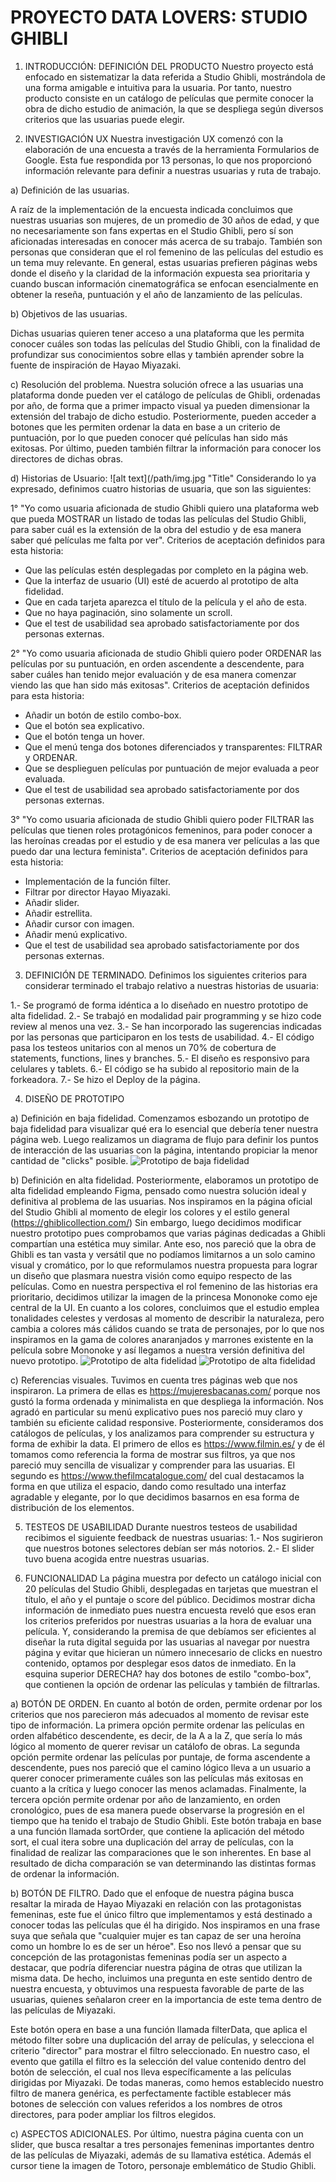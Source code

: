 # PROYECTO DATA LOVERS: STUDIO GHIBLI

1. INTRODUCCIÓN: DEFINICIÓN DEL PRODUCTO
Nuestro proyecto está enfocado en sistematizar la data referida a Studio Ghibli, mostrándola de 
una forma amigable e intuitiva para la usuaria. Por tanto, nuestro producto consiste en un catálogo 
de películas que permite conocer la obra de dicho estudio de animación, la que se despliega según 
diversos criterios que las usuarias puede elegir.

2. INVESTIGACIÓN UX
Nuestra investigación UX comenzó con la elaboración de una encuesta a través de la herramienta 
Formularios de Google. Esta fue respondida por 13 personas, lo que nos proporcionó información 
relevante para definir a nuestras usuarias y ruta de trabajo.

a) Definición de las usuarias.

A raíz de la implementación de la encuesta indicada concluimos que nuestras usuarias son mujeres, 
de un promedio de 30 años de edad, y que no necesariamente son fans expertas en el Studio Ghibli, 
pero sí son aficionadas interesadas en conocer más acerca de su trabajo. También son personas que 
consideran que el rol femenino de las películas del estudio es un tema muy relevante. En general, 
estas usuarias prefieren páginas webs donde el diseño y la claridad de la información expuesta sea 
prioritaria y cuando buscan información cinematográfica se enfocan esencialmente en obtener la 
reseña, puntuación y el año de lanzamiento de las películas.

b) Objetivos de las usuarias. 

Dichas usuarias quieren tener acceso a una plataforma que les permita conocer cuáles son todas las 
películas del Studio Ghibli, con la finalidad de profundizar sus conocimientos sobre ellas y también 
aprender sobre la fuente de inspiración de Hayao Miyazaki.

c) Resolución del problema. Nuestra solución ofrece a las usuarias una plataforma donde pueden ver 
el catálogo de películas de Ghibli, ordenadas por año, de forma que a primer impacto visual ya pueden 
dimensionar la extensión del trabajo de dicho estudio. Posteriormente, pueden acceder a botones que 
les permiten ordenar la data en base a un criterio de puntuación, por lo que pueden conocer qué 
películas han sido más exitosas. Por último, pueden también filtrar la información para conocer los 
directores de dichas obras.

d) Historias de Usuario: ![alt text](/path/img.jpg "Title" 
Considerando lo ya expresado, definimos cuatro historias de usuaria, que son las siguientes:

1° "Yo como usuaria aficionada de studio Ghibli quiero una plataforma web que pueda MOSTRAR un 
listado de todas las películas del Studio Ghibli, para saber cuál es la extensión de la obra del 
estudio y de esa manera saber qué películas me falta por ver". 
Criterios de aceptación definidos para esta historia:
- Que las películas estén desplegadas por completo en la página web.
- Que la interfaz de usuario (UI) esté de acuerdo al prototipo de alta fidelidad.
- Que en cada tarjeta aparezca el título de la película y el año de esta.
- Que no haya paginación, sino solamente un scroll.
- Que el test de usabilidad sea aprobado satisfactoriamente por dos personas externas.

2° "Yo como usuaria aficionada de studio Ghibli quiero poder ORDENAR las películas por su puntuación,
en orden ascendente a descendente, para saber cuáles han tenido mejor evaluación y de esa manera 
comenzar viendo las que han sido más exitosas". 
Criterios de aceptación definidos para esta historia:
- Añadir un botón de estilo combo-box.
- Que el botón sea explicativo.
- Que el botón tenga un hover.
- Que el menú tenga dos botones diferenciados y transparentes: FILTRAR y ORDENAR.
- Que se desplieguen películas por puntuación de mejor evaluada a peor evaluada.
- Que el test de usabilidad sea aprobado satisfactoriamente por dos personas externas.

3° "Yo como usuaria aficionada de studio Ghibli quiero poder FILTRAR las películas que tienen roles 
protagónicos femeninos, para poder conocer a las heroínas creadas por el estudio y de esa manera 
ver películas a las que puedo dar una lectura feminista". 
Criterios de aceptación definidos para esta historia:
- Implementación de la función filter.
- Filtrar por director Hayao Miyazaki.
- Añadir slider.
- Añadir estrellita.
- Añadir cursor con imagen.
- Añadir menú explicativo.
- Que el test de usabilidad sea aprobado satisfactoriamente por dos personas externas.

3. DEFINICIÓN DE TERMINADO.
Definimos los siguientes criterios para considerar terminado el trabajo relativo a nuestras historias
de usuaria:

 1.- Se programó de forma idéntica a lo diseñado en nuestro prototipo de alta fidelidad.
 2.- Se trabajó en modalidad pair programming y se hizo code review al menos una vez.
 3.- Se han incorporado las sugerencias indicadas por las personas que participaron en los tests de usabilidad.
 4.- El código pasa los testeos unitarios con al menos un 70% de cobertura de statements, 
 functions, lines y branches.
 5.- El diseño es responsivo para celulares y tablets.
 6.- El código se ha subido al repositorio main de la forkeadora.
 7.- Se hizo el Deploy de la página.


4. DISEÑO DE PROTOTIPO

a) Definición en baja fidelidad. 
Comenzamos esbozando un prototipo de baja fidelidad para visualizar qué era lo esencial que debería 
tener nuestra página web. Luego realizamos un diagrama de flujo para definir los puntos de interacción 
de las usuarias con la página, intentando propiciar la menor cantidad de "clicks" posible.
![Prototipo de baja fidelidad](/src/imágenes/Prototipo.png "Prototipo de baja fidelidad")


b) Definición en alta fidelidad. Posteriormente, elaboramos un prototipo de alta fidelidad empleando 
Figma, pensado como nuestra solución ideal y definitiva al problema de las usuarias. Nos inspiramos 
en la página oficial del Studio Ghibli al momento de elegir los colores y el estilo general 
(https://ghiblicollection.com/) Sin embargo, luego decidimos modificar nuestro prototipo pues 
comprobamos que varias páginas dedicadas a Ghibli compartían una estética muy similar. Ante eso, 
nos pareció que la obra de Ghibli es tan vasta y versátil que no podíamos limitarnos a un solo 
camino visual y cromático, por lo que reformulamos nuestra propuesta para lograr un diseño que 
plasmara nuestra visión como equipo respecto de las películas. Como en nuestra perspectiva el rol 
femenino de las historias era prioritario, decidimos utilizar la imagen de la princesa Mononoke 
como eje central de la UI. En cuanto a los colores, concluimos que el estudio emplea tonalidades 
celestes y verdosas al momento de describir la naturaleza, pero cambia a colores más cálidos cuando 
se trata de personajes, por lo que nos inspiramos en la gama de colores anaranjados y marrones 
existente en la película sobre Mononoke y así llegamos a nuestra versión definitiva del nuevo 
prototipo.
![Prototipo de alta fidelidad](/src/imágenes/PrototipoI.png "Prototipo de alta fidelidad")
![Prototipo de alta fidelidad](/src/imágenes/PrototipoII.png "Prototipo de alta fidelidad")


c) Referencias visuales. 
Tuvimos en cuenta tres páginas web que nos inspiraron. La primera de ellas es 
https://mujeresbacanas.com/ porque nos gustó la forma ordenada y minimalista en que despliega 
la información. Nos agradó en particular su menú explicativo pues nos pareció muy claro y también 
su eficiente calidad responsive. Posteriormente, consideramos dos catálogos de películas, y los 
analizamos para comprender su estructura y forma de exhibir la data. El primero de ellos es 
https://www.filmin.es/ y de él tomamos como referencia la forma de mostrar sus filtros, ya que 
nos pareció muy sencilla de visualizar y comprender para las usuarias. El segundo es 
https://www.thefilmcatalogue.com/ del cual destacamos la forma en que utiliza el espacio, dando 
como resultado una interfaz agradable y elegante, por lo que decidimos basarnos en esa forma de 
distribución de los elementos.

5. TESTEOS DE USABILIDAD
Durante nuestros testeos de usabilidad recibimos el siguiente feedback de nuestras usuarias:
1.- Nos sugirieron que nuestros botones selectores debían ser más notorios.
2.- El slider tuvo buena acogida entre nuestras usuarias.



6. FUNCIONALIDAD
La página muestra por defecto un catálogo inicial con 20 películas del Studio Ghibli, desplegadas 
en tarjetas que muestran el título, el año y el puntaje o score del público. Decidimos mostrar
dicha información de inmediato pues nuestra encuesta reveló que esos eran los criterios preferidos
por nuestras usuarias a la hora de evaluar una película. Y, considerando la premisa de que debíamos
ser eficientes al diseñar la ruta digital seguida por las usuarias al navegar por nuestra página
y evitar que hicieran un número innecesario de clicks en nuestro contenido, optamos por desplegar 
esos datos de inmediato.
En la esquina superior DERECHA? hay dos botones de estilo "combo-box", que contienen la opción
de ordenar las películas y también de filtrarlas. 

a) BOTÓN DE ORDEN.
En cuanto al botón de orden, permite ordenar por los criterios que nos parecieron más adecuados
al momento de revisar este tipo de información. La primera opción permite ordenar las películas en orden alfabético descendente, es decir, de la A a la Z, que sería lo más lógico al momento de querer
revisar un catálofo de obras. 
La segunda opción permite ordenar las películas por puntaje, de forma ascendente a descendente, 
pues nos pareció que el camino lógico lleva a un usuario a querer conocer primeramente cuáles
son las películas más exitosas en cuanto a la crítica y luego conocer las menos aclamadas.
Finalmente, la tercera opción permite ordenar por año de lanzamiento, en orden cronológico, pues
de esa manera puede observarse la progresión en el tiempo que ha tenido el trabajo de Studio Ghibli. 
Este botón trabaja en base a una función llamada sortOrder, que contiene la aplicación del método
sort, el cual itera sobre una duplicación del array de películas, con la finalidad de realizar
las comparaciones que le son inherentes. En base al resultado de dicha comparación se van determinando las distintas formas de ordenar la información. 

b) BOTÓN DE FILTRO.
Dado que el enfoque de nuestra página busca resaltar la mirada de Hayao Miyazaki en relación con 
las protagonistas femeninas, este fue el único filtro que implementamos y está destinado a conocer
todas las películas que él ha dirigido. Nos inspiramos en una frase suya que señala que "cualquier
mujer es tan capaz de ser una heroína como un hombre lo es de ser un héroe". Eso nos llevó a pensar
que su concepción de las protagonistas femeninas podía ser un aspecto a destacar, que podría
diferenciar nuestra página de otras que utilizan la misma data. De hecho, incluimos una pregunta en
este sentido dentro de nuestra encuesta, y obtuvimos una respuesta favorable de parte de las usuarias, quienes señalaron creer en la importancia de este tema dentro de las películas de Miyazaki.

Este botón opera en base a una función llamada filterData, que aplica el método filter sobre una 
duplicación del array de películas, y selecciona el criterio "director" para mostrar el filtro 
seleccionado. En nuestro caso, el evento que gatilla el filtro es la selección del value contenido 
dentro del botón de selección, el cual nos lleva específicamente a las películas dirigidas por Miyazaki. 
De todas maneras, como hemos establecido nuestro filtro de manera genérica, es perfectamente 
factible establecer más botones de selección con values referidos a los nombres de otros directores, 
para poder ampliar los filtros elegidos. 

c) ASPECTOS ADICIONALES.
Por último, nuestra página cuenta con un slider, que busca resaltar a tres personajes femeninas 
importantes dentro de las películas de Miyazaki, además de su llamativa estética. 
Además el cursor tiene la imagen de Totoro, personaje emblemático de Studio Ghibli. 



